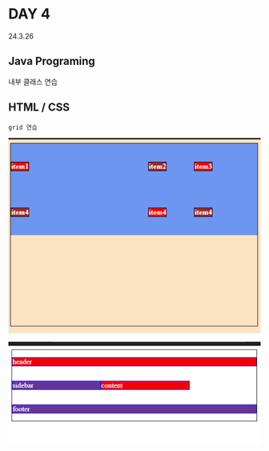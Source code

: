 # DAY 4
24.3.26

## Java Programing

내부 클래스 연습

## HTML / CSS

    grid 연습

  ![이미지](./img/grid1.PNG)

  ![이미지](./img/grid2.PNG)
